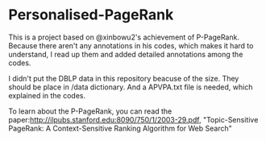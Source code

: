 # Personalised-PageRank
This is a project based on @xinbowu2's achievement of P-PageRank. Because there aren't any annotations in his codes, which makes it hard to understand, I read up them and added detailed annotations among the codes.

I didn't put the DBLP data in this repository beacuse of the size. They should be place in /data dictionary. And a APVPA.txt file is needed, which explained in the codes.

To learn about the P-PageRank, you can read the paper:http://ilpubs.stanford.edu:8090/750/1/2003-29.pdf, "Topic-Sensitive PageRank:
A Context-Sensitive Ranking Algorithm for Web Search"
